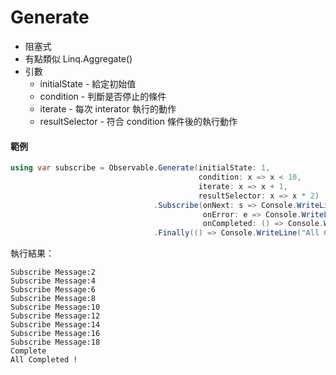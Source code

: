 # Generate

-   阻塞式
-   有點類似 Linq.Aggregate()
-   引數
    -   initialState - 給定初始值
    -   condition - 判斷是否停止的條件
    -   iterate - 每次 interator 執行的動作
    -   resultSelector - 符合 condition 條件後的執行動作

#### 範例

```cs
using var subscribe = Observable.Generate(initialState: 1,
                                          condition: x => x < 10,
                                          iterate: x => x + 1,
                                          resultSelector: x => x * 2)
                                .Subscribe(onNext: s => Console.WriteLine($"Subscribe Message:{s}"),
                                           onError: e => Console.WriteLine(e.Message),
                                           onCompleted: () => Console.WriteLine("Complete"))
                                .Finally(() => Console.WriteLine("All Completed !"));
```

執行結果：

```
Subscribe Message:2
Subscribe Message:4
Subscribe Message:6
Subscribe Message:8
Subscribe Message:10
Subscribe Message:12
Subscribe Message:14
Subscribe Message:16
Subscribe Message:18
Complete
All Completed !
```
